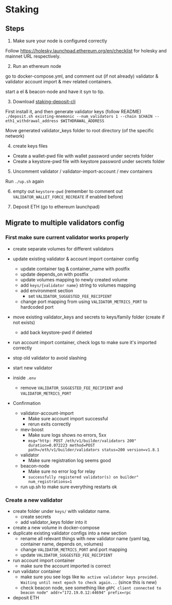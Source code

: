 # Staking

## Steps

1. Make sure your node is configured correctly

Follow https://holesky.launchpad.ethereum.org/en/checklist for holesky and mainnet URL respectively.

2. Run an ethereum node

go to docker-compose.yml, and comment out (if not already) validator & validator account import & mev related containers.

start a el & beacon-node and have it syn to tip.

3. Download [staking-deposit-cli](https://github.com/ethereum/staking-deposit-cli)

First install it, and then generate validator keys (follow README)
`./deposit.sh existing-mnemonic --num_validators 1 --chain $CHAIN --eth1_withdrawal_address $WITHDRAWAL_ADDRESS`

Move generated validator_keys folder to root directory (of the specific network)

4. create keys files

* Create a wallet-pwd file with wallet password under secrets folder
* Create a keystore-pwd file with keystore password under secrets folder

5. Uncomment validator / validator-import-account / mev containers

Run `./up.sh` again

6. empty out `keystore-pwd` (remember to comment out `VALIDATOR_WALLET_FORCE_RECREATE` if enabled before)

7. Deposit ETH (go to ethereum launchpad)

## Migrate to multiple validators config

### First make sure current validator works properly
- create separate volumes for different validators

- update existing validator & account import container config
    - update container tag & container_name with postfix
    - update depends_on with postfix
    - update volumes mapping to newly created volume
    - add `keys/{validator name}` string to volumes mapping
    - add environment section
        - set `VALIDATOR_SUGGESTED_FEE_RECIPIENT`
    - change port mapping from using `VALIDATOR_METRICS_PORT` to hardcoded port
- move existing validator_keys and secrets to keys/family folder (create if not exists)
    - add back keystore-pwd if deleted

- run account import container, check logs to make sure it's imported correctly

- stop old validator to avoid slashing

- start new validator

- inside `.env`
    - remove `VALIDATOR_SUGGESTED_FEE_RECIPIENT` and `VALIDATOR_METRICS_PORT`

- Confirmation
    - validator-account-import
        - Make sure account import successful
        - rerun exits correctly
    - mev-boost
        - Make sure logs shows no errors, 5xx
        - `msg="http: POST /eth/v1/builder/validators 200" duration=0.072223 method=POST path=/eth/v1/builder/validators status=200 version=v1.8.1`
    - validator
        - Make sure registration log seems good
    - beacon-node
        - Make sure no error log for relay
        - `successfully registered validator(s) on builder" num_registrations=1`
    - run up.sh to make sure everything restarts ok

### Create a new validator

- create folder under `keys/` with validator name.
    - create secrets
    - add validator_keys folder into it
- create a new volume in docker-compose
- duplicate existing validator configs into a new section
    - rename all relevant things with new validator name (yaml tag, container name, depends on, volumes)
    - change `VALIDATOR_METRICS_PORT` and port mapping
    - update `VALIDATOR_SUGGESTED_FEE_RECIPIENT`
- run account import container
    - make sure the account imported is correct
- run validator container
    - make sure you see logs like `No active validator keys provided. Waiting until next epoch to check again...` (since this is new)
    - check beacon node, see something like `gRPC client connected to beacon node" addr="172.19.0.12:44694" prefix=rpc`
- deposit ETH
